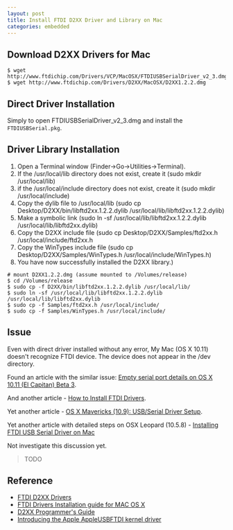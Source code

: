 ```yaml
---
layout: post
title: Install FTDI D2XX Driver and Library on Mac
categories: embedded
---
```


## Download D2XX Drivers for Mac

```
$ wget http://www.ftdichip.com/Drivers/VCP/MacOSX/FTDIUSBSerialDriver_v2_3.dmg
$ wget http://www.ftdichip.com/Drivers/D2XX/MacOSX/D2XX1.2.2.dmg
```

## Direct Driver Installation

Simply to open FTDIUSBSerialDriver_v2_3.dmg and install the `FTDIUSBSerial.pkg`.

## Driver Library Installation

1. Open a Terminal window (Finder->Go->Utilities->Terminal).
2. If the /usr/local/lib directory does not exist, create it (sudo mkdir /usr/local/lib)
3. if the /usr/local/include directory does not exist, create it (sudo mkdir /usr/local/include)
4. Copy the dylib file to /usr/local/lib (sudo cp Desktop/D2XX/bin/libftd2xx.1.2.2.dylib /usr/local/lib/libftd2xx.1.2.2.dylib)
5. Make a symbolic link (sudo ln -sf /usr/local/lib/libftd2xx.1.2.2.dylib /usr/local/lib/libftd2xx.dylib)
6. Copy the D2XX include file (sudo cp Desktop/D2XX/Samples/ftd2xx.h /usr/local/include/ftd2xx.h
7. Copy the WinTypes include file (sudo cp Desktop/D2XX/Samples/WinTypes.h /usr/local/include/WinTypes.h)
8. You have now successfully installed the D2XX library.)

```
# mount D2XX1.2.2.dmg (assume mounted to /Volumes/release)
$ cd /Volumes/release
$ sudo cp -f D2XX/bin/libftd2xx.1.2.2.dylib /usr/local/lib/
$ sudo ln -sf /usr/local/lib/libftd2xx.1.2.2.dylib /usr/local/lib/libftd2xx.dylib
$ sudo cp -f Samples/ftd2xx.h /usr/local/include/
$ sudo cp -f Samples/WinTypes.h /usr/local/include/
```

## Issue

Even with direct driver installed without any error, My Mac (OS X 10.11) doesn't recognize FTDI device.
The device does not appear in the /dev directory.

Found an article with the similar issue: [Empty serial port details on OS X 10.11 (El Capitan) Beta 3](https://github.com/voodootikigod/node-serialport/issues/552).

And another article - [How to Install FTDI Drivers](https://learn.sparkfun.com/tutorials/how-to-install-ftdi-drivers/mac).

Yet another article - [OS X Mavericks (10.9): USB/Serial Driver Setup](http://ewen.mcneill.gen.nz/blog/entry/2014-05-25-os-x-mavericks-usb-serial/).

Yet another article with detailed steps on OSX Leopard (10.5.8) - [Installing FTDI USB Serial Driver on Mac](http://dfusion.com.au/wiki/tiki-index.php?page=Installing+FTDI+USB+Serial+Driver+on+Mac)

Not investigate this discussion yet.

> TODO

## Reference

- [FTDI D2XX Drivers](http://www.ftdichip.com/Drivers/D2XX.htm)
- [FTDI Drivers Installation guide for MAC OS X](http://www.ftdichip.com/Support/Documents/AppNotes/AN_134_FTDI_Drivers_Installation_Guide_for_MAC_OSX.pdf)
- [D2XX Programmer's Guide](http://www.ftdichip.com/Support/Documents/ProgramGuides/D2XX_Programmer's_Guide(FT_000071).pdf)
- [Introducing the Apple AppleUSBFTDI kernel driver](https://developer.apple.com/library/mac/technotes/tn2315/_index.html)

